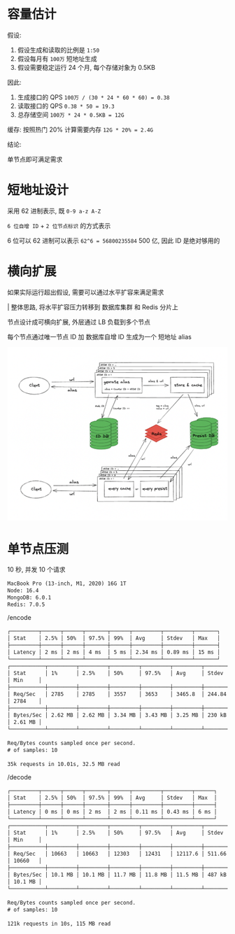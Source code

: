 # 容量估计

假设:

1. 假设生成和读取的比例是 `1:50`
2. 假设每月有 `100万` 短地址生成
3. 假设需要稳定运行 24 个月, 每个存储对象为 0.5KB

因此:

1. 生成接口的 QPS `100万 / (30 * 24 * 60 * 60) = 0.38`
2. 读取接口的 QPS `0.38 * 50 = 19.3`
3. 总存储空间 `100万 * 24 * 0.5KB = 12G`

缓存: 按照热门 20% 计算需要内存 `12G * 20% = 2.4G`

结论:

单节点即可满足需求

# 短地址设计

采用 62 进制表示, 既 `0-9 a-z A-Z`

`6 位自增 ID` + `2 位节点标识` 的方式表示

6 位可以 62 进制可以表示 `62^6 = 56800235584` 500 亿, 因此 ID 是绝对够用的

# 横向扩展

如果实际运行超出假设, 需要可以通过水平扩容来满足需求

| 整体思路, 将水平扩容压力转移到 数据库集群 和 Redis 分片上

节点设计成可横向扩展, 外层通过 LB 负载到多个节点

每个节点通过唯一节点 ID 加 数据库自增 ID 生成为一个 短地址 alias

![arch](./images/arch.png)

# 单节点压测

10 秒, 并发 10 个请求

```
MacBook Pro (13-inch, M1, 2020) 16G 1T
Node: 16.4
MongoDB: 6.0.1
Redis: 7.0.5
```

/encode

```
┌─────────┬──────┬──────┬───────┬──────┬─────────┬─────────┬───────┐
│ Stat    │ 2.5% │ 50%  │ 97.5% │ 99%  │ Avg     │ Stdev   │ Max   │
├─────────┼──────┼──────┼───────┼──────┼─────────┼─────────┼───────┤
│ Latency │ 2 ms │ 2 ms │ 4 ms  │ 5 ms │ 2.34 ms │ 0.89 ms │ 15 ms │
└─────────┴──────┴──────┴───────┴──────┴─────────┴─────────┴───────┘
┌───────────┬─────────┬─────────┬─────────┬─────────┬─────────┬────────┬─────────┐
│ Stat      │ 1%      │ 2.5%    │ 50%     │ 97.5%   │ Avg     │ Stdev  │ Min     │
├───────────┼─────────┼─────────┼─────────┼─────────┼─────────┼────────┼─────────┤
│ Req/Sec   │ 2785    │ 2785    │ 3557    │ 3653    │ 3465.8  │ 244.84 │ 2784    │
├───────────┼─────────┼─────────┼─────────┼─────────┼─────────┼────────┼─────────┤
│ Bytes/Sec │ 2.62 MB │ 2.62 MB │ 3.34 MB │ 3.43 MB │ 3.25 MB │ 230 kB │ 2.61 MB │
└───────────┴─────────┴─────────┴─────────┴─────────┴─────────┴────────┴─────────┘

Req/Bytes counts sampled once per second.
# of samples: 10

35k requests in 10.01s, 32.5 MB read
```

/decode

```
┌─────────┬──────┬──────┬───────┬──────┬─────────┬─────────┬──────┐
│ Stat    │ 2.5% │ 50%  │ 97.5% │ 99%  │ Avg     │ Stdev   │ Max  │
├─────────┼──────┼──────┼───────┼──────┼─────────┼─────────┼──────┤
│ Latency │ 0 ms │ 0 ms │ 2 ms  │ 2 ms │ 0.11 ms │ 0.43 ms │ 6 ms │
└─────────┴──────┴──────┴───────┴──────┴─────────┴─────────┴──────┘
┌───────────┬─────────┬─────────┬─────────┬─────────┬─────────┬────────┬─────────┐
│ Stat      │ 1%      │ 2.5%    │ 50%     │ 97.5%   │ Avg     │ Stdev  │ Min     │
├───────────┼─────────┼─────────┼─────────┼─────────┼─────────┼────────┼─────────┤
│ Req/Sec   │ 10663   │ 10663   │ 12303   │ 12431   │ 12117.6 │ 511.66 │ 10660   │
├───────────┼─────────┼─────────┼─────────┼─────────┼─────────┼────────┼─────────┤
│ Bytes/Sec │ 10.1 MB │ 10.1 MB │ 11.7 MB │ 11.8 MB │ 11.5 MB │ 487 kB │ 10.1 MB │
└───────────┴─────────┴─────────┴─────────┴─────────┴─────────┴────────┴─────────┘

Req/Bytes counts sampled once per second.
# of samples: 10

121k requests in 10s, 115 MB read
```
